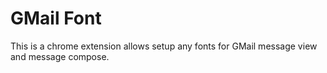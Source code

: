 # GMail Font

This is a chrome extension allows setup any fonts for GMail message view and message compose.
